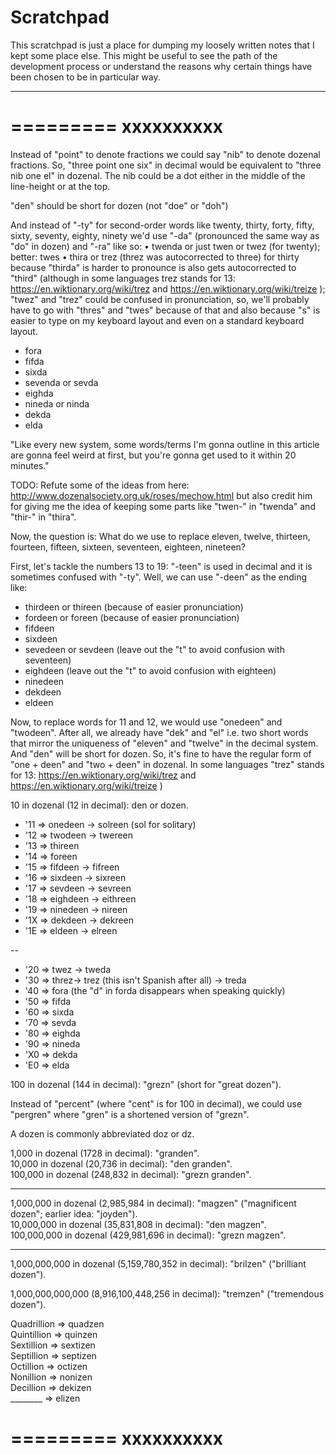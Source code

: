 # Scratchpad

This scratchpad is just a place for dumping my loosely written notes that I kept some place else. This might be useful to see the path of the development process or understand the reasons why certain things have been chosen to be in particular way. 

---

=========
xxxxxxxxxx
=========

Instead of "point" to denote fractions we could say "nib" to denote dozenal fractions.
So, "three point one six" in decimal would be equivalent to 
"three nib one el" in dozenal.
The nib could be a dot either in the middle of the line-height or at the top.

"den" should be short for dozen (not "doe" or "doh")

And instead of "-ty" for second-order words like twenty, thirty, forty, fifty, sixty, seventy, eighty, ninety
we'd use "-da" (pronounced the same way as "do" in dozen) and "-ra" like so: 
• twenda or just twen or twez (for twenty); better: twes
• thira or trez (threz was autocorrected to three) for thirty because "thirda" is harder to pronounce is also gets autocorrected to "third" (although in some languages trez stands for 13: https://en.wiktionary.org/wiki/trez and https://en.wiktionary.org/wiki/treize ); "twez" and "trez" could be confused in pronunciation, so, we'll probably have to go with "thres" and "twes" because of that and also because "s" is easier to type on my keyboard layout and even on a standard keyboard layout.

* fora 
* fifda 
* sixda
* sevenda or sevda
* eighda 
* nineda or ninda
* dekda
* elda

"Like every new system, some words/terms I'm gonna outline in this article are gonna feel weird at first, but you're gonna get used to it within 20 minutes."

TODO: 
Refute some of the ideas from here: 
http://www.dozenalsociety.org.uk/roses/mechow.html
but also credit him for giving me the idea of keeping some parts like "twen-" in "twenda" and "thir-" in "thira". 

Now, the question is: 
What do we use to replace eleven, twelve, thirteen, fourteen, fifteen, sixteen, seventeen, eighteen, nineteen?

First, let's tackle the numbers 13 to 19: 
"-teen" is used in decimal and it is sometimes confused with "-ty".
Well, we can use "-deen" as the ending like: 

* thirdeen or thireen (because of easier pronunciation)
* fordeen or foreen (because of easier pronunciation)
* fifdeen
* sixdeen
* sevedeen or sevdeen (leave out the "t" to avoid confusion with seventeen)
* eighdeen (leave out the "t" to avoid confusion with eighteen)
* ninedeen 
* dekdeen
* eldeen

Now, to replace words for 11 and 12, we would use "onedeen" and "twodeen".
After all, we already have "dek" and "el" i.e. two short words that mirror the uniqueness of "eleven" and "twelve" in the decimal system.
And "den" will be short for dozen.
So, it's fine to have the regular form of "one + deen" and "two + deen" in dozenal. 
In some languages "trez" stands for 13: https://en.wiktionary.org/wiki/trez and https://en.wiktionary.org/wiki/treize )

10 in dozenal (12 in decimal): den or dozen.

* '11 => onedeen -> solreen (sol for solitary)
* '12 => twodeen -> twereen
* '13 => thireen 
* '14 => foreen 
* '15 => fifdeen -> fifreen
* '16 => sixdeen -> sixreen
* '17 => sevdeen -> sevreen
* '18 => eighdeen -> eithreen
* '19 => ninedeen -> nireen
* '1X => dekdeen -> dekreen
* '1E => eldeen -> elreen

--

* '20 => twez -> tweda
* '30 => threz-> trez (this isn't Spanish after all) -> treda
* '40 => fora (the "d" in forda disappears when speaking quickly)
* '50 => fifda 
* '60 => sixda 
* '70 => sevda 
* '80 => eighda 
* '90 => nineda 
* 'X0 => dekda 
* 'E0 => elda 


100 in dozenal (144 in decimal): "grezn"
(short for "great dozen").

Instead of "percent" (where "cent" is for 100 in decimal), 
we could use "pergren" where "gren" is a shortened version of "grezn".

A dozen is commonly abbreviated doz or dz.

1,000 in dozenal (1728 in decimal): "granden".  
10,000 in dozenal (20,736 in decimal): "den granden".  
100,000 in dozenal (248,832 in decimal): "grezn granden".

---

1,000,000 in dozenal (2,985,984 in decimal): "magzen" 
("magnificent dozen"; earlier idea: "joyden").  
10,000,000 in dozenal (35,831,808 in decimal): "den magzen".  
100,000,000 in dozenal (429,981,696 in decimal): "grezn magzen".

--- 

1,000,000,000 in dozenal (5,159,780,352 in decimal): "brilzen"
("brilliant dozen").

1,000,000,000,000 (8,916,100,448,256 in decimal): "tremzen"
("tremendous dozen").

Quadrillion => quadzen  
Quintillion => quinzen  
Sextillion => sextizen  
Septillion => septizen  
Octillion => octizen  
Nonillion => nonizen  
Decillion => dekizen  
________ => elizen

=========
xxxxxxxxxx
=========

